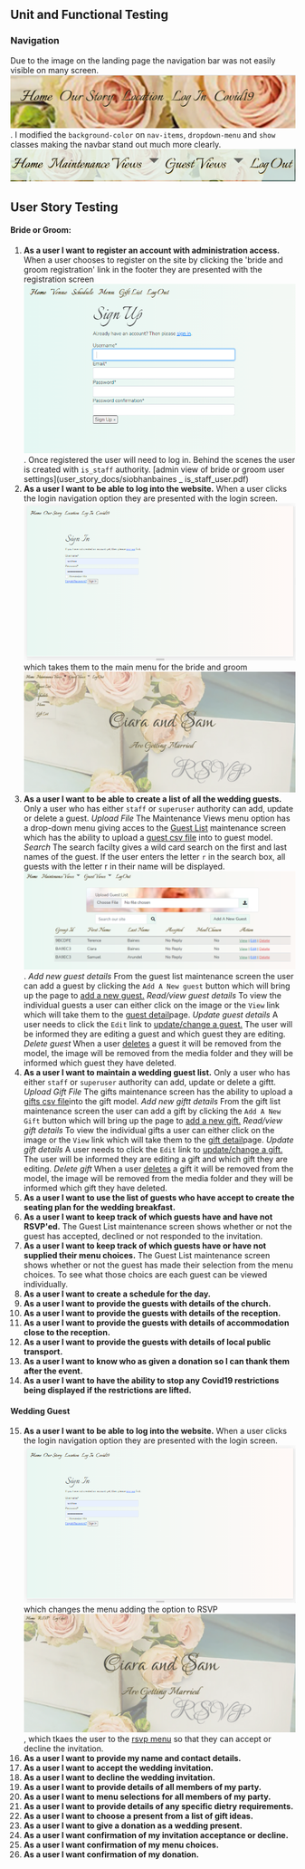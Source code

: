 ## Unit and Functional Testing
### Navigation
Due to the image on the landing page the navigation bar was not easily visible on many screen. ![image](images/user-story-images/pre-login-menu.PNG). I modified the `background-color` on `nav-items`, `dropdown-menu` and `show` classes making the navbar stand out much more clearly.![image](images/user-story-images/new-nav.png)


## User Story Testing
#### Bride or Groom:  
1.  **As a user I want to register an account with administration access.**
When a user chooses to register on the site by clicking the 'bride and groom registration' link in the footer they are presented with the registration screen ![image](user_story_docs/register.png). Once registered the user will need to log in. Behind the scenes the user is created with `is_staff` authority. [admin view of bride or groom user settings](user_story_docs/siobhanbaines _ is_staff_user.pdf) 
2.  **As a user I want to be able to log into the website.**
When a user clicks the login navigation option they are presented with the login screen. ![image](user_story_docs/log-in.png) which takes them to the main menu for the bride and groom ![image](user_story_docs/bride-groom-nav-dropdown.png)
3.  **As a user I want to be able to create a list of all the wedding guests.**
Only a user who has either `staff` or `superuser` authority can add, update or delete a guest.
    *Upload File*
The Maintenance Views menu option has a drop-down menu giving acces to the [Guest List](user_story_docs/guest_list_maint.png) maintenance screen which has the ability to upload a [guest csv file](user_story_docs/guest-list.csv) into to guest model. 
    *Search*
The search facilty gives a wild card search on the first and last names of the guest. If the user enters the letter `r` in the search box, all guests with the letter r in their name will be displayed.![image](user_story_docs/guest_search.png). 
    *Add new guest details*
From the guest list maintenance screen the user can add a guest by clicking the `Add A New guest` button which will bring up the page to [add a new guest.](user_story_docs/add_guest.png)
    *Read/view guest details*
To view the individual guests a user can either click on the image or the `View` link which will take them to the [guest detail](user_story_docs/view_guest.png)page.
    *Update guest details*
A user needs to click the `Edit` link to [update/change a guest.](user_story_docs/edit_guest.png) The user will be informed they are editing a guest and which guest they are editing.
    *Delete guest* 
When a user [deletes](user_story_docs/delete_guest_message.png) a guest it will be removed from the model, the image will be removed from the media folder and they will be informed which guest they have deleted.
4.  **As a user I want to maintain a wedding guest list.**
Only a user who has either `staff` or `superuser` authority can add, update or delete a giftt.
    *Upload Gift File*
The gifts maintenance screen has the ability to upload a [gifts csv file](user_story_docs/gift-list.csv)into the gift model.
    *Add new giftt details*
From the gift list maintenance screen the user can add a gift by clicking the `Add A New Gift` button which will bring up the page to [add a new gift.](user_story_docs/add_gift.png)
    *Read/view gift details*
To view the individual gifts a user can either click on the image or the `View` link which will take them to the [gift detail](user_story_docs/view_gift.png)page.
    *Update gift details*
A user needs to click the `Edit` link to [update/change a gift.](user_story_docs/edit_gift.png) The user will be informed they are editing a gift and which gift they are editing.
    *Delete gift* 
When a user [deletes](user_story_docs/delete_gift_message.png) a gift it will be removed from the model, the image will be removed from the media folder and they will be informed which gift they have deleted.
5.  **As a user I want to use the list of guests who have accept to create the seating plan for the wedding breakfast.**
6.  **As a user I want to keep track of which guests have and have not RSVP'ed.**
The Guest List maintenance screen shows whether or not the guest has accepted, declined or not responded to the invitation.
7.  **As a user I want to keep track of which guests have or have not supplied their menu choices.**
The Guest List maintenance screen shows whether or not the guest has made their selection from the menu choices. To see what those choics are each guest can be viewed individually.
8.  **As a user I want to create a schedule for the day.**
9.  **As a user I want to provide the guests with details of the church.**
10. **As a user I want to provide the guests with details of the reception.**
11. **As a user I want to provide the guests with details of accommodation close to the reception.**
12. **As a user I want to provide the guests with details of local public transport.**
13. **As a user I want to know who as given a donation so I can thank them after the event.**
14. **As a user I want to have the ability to stop any Covid19 restrictions being displayed if the restrictions are lifted.**
#### Wedding Guest
15. **As a user I want to be able to log into the website.**
When a user clicks the login navigation option they are presented with the login screen. ![image](user_story_docs/log-in.png) which changes the menu adding the option to RSVP ![image](user_story_docs/rsvp_menu.png), which tkaes the user to the [rsvp menu](user_story_docs/rsvp_page.docx) so that they can accept or decline the invitation.
16. **As a user I want to provide my name and contact details.**
17. **As a user I want to accept the wedding invitation.**
18. **As a user I want to decline the wedding invitation.**
19. **As a user I want to provide details of all members of my party.**
20. **As a user I want to menu selections for all members of my party.**
21. **As a user I want to provide details of any specific dietry requirements.**
22. **As a user I want to choose a present from a list of gift ideas.**
23. **As a user I want to give a donation as a wedding present.**
24. **As a user I want confirmation of my invitation acceptance or decline.**
25. **As a user I want confirmation of my menu choices.**
26. **As a user I want confirmation of my donation.**
